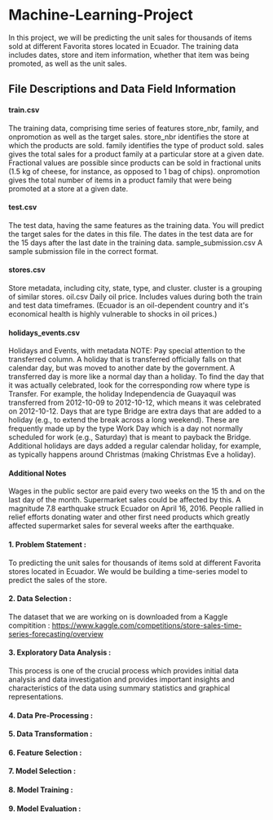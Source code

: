 # Machine-Learning-Project
In this project, we will be predicting the unit sales for thousands of items sold at different Favorita stores located in Ecuador. The training data includes dates, store and item information, whether that item was being promoted, as well as the unit sales. 

## File Descriptions and Data Field Information
#### train.csv
The training data, comprising time series of features store_nbr, family, and onpromotion as well as the target sales.
store_nbr identifies the store at which the products are sold.
family identifies the type of product sold.
sales gives the total sales for a product family at a particular store at a given date. Fractional values are possible since products can be sold in fractional units (1.5 kg of cheese, for instance, as opposed to 1 bag of chips).
onpromotion gives the total number of items in a product family that were being promoted at a store at a given date.

#### test.csv
The test data, having the same features as the training data. You will predict the target sales for the dates in this file.
The dates in the test data are for the 15 days after the last date in the training data.
sample_submission.csv
A sample submission file in the correct format.

#### stores.csv
Store metadata, including city, state, type, and cluster.
cluster is a grouping of similar stores.
oil.csv
Daily oil price. Includes values during both the train and test data timeframes. (Ecuador is an oil-dependent country and it's economical health is highly vulnerable to shocks in oil prices.)

#### holidays_events.csv
Holidays and Events, with metadata
NOTE: Pay special attention to the transferred column. A holiday that is transferred officially falls on that calendar day, but was moved to another date by the government. A transferred day is more like a normal day than a holiday. To find the day that it was actually celebrated, look for the corresponding row where type is Transfer. For example, the holiday Independencia de Guayaquil was transferred from 2012-10-09 to 2012-10-12, which means it was celebrated on 2012-10-12. Days that are type Bridge are extra days that are added to a holiday (e.g., to extend the break across a long weekend). These are frequently made up by the type Work Day which is a day not normally scheduled for work (e.g., Saturday) that is meant to payback the Bridge.
Additional holidays are days added a regular calendar holiday, for example, as typically happens around Christmas (making Christmas Eve a holiday).

#### Additional Notes
Wages in the public sector are paid every two weeks on the 15 th and on the last day of the month. Supermarket sales could be affected by this.
A magnitude 7.8 earthquake struck Ecuador on April 16, 2016. People rallied in relief efforts donating water and other first need products which greatly affected supermarket sales for several weeks after the earthquake.

#### 1. Problem Statement : 
To predicting the unit sales for thousands of items sold at different Favorita stores located in Ecuador. We would be building a time-series model to predict the sales of the store. 

#### 2. Data Selection : 
The dataset that we are working on is downloaded from a Kaggle compitition : https://www.kaggle.com/competitions/store-sales-time-series-forecasting/overview 

#### 3. Exploratory Data Analysis :
This process is one of the crucial process which provides initial data analysis and data investigation and provides important insights and characteristics of the data using summary statistics and graphical representations.

#### 4. Data Pre-Processing :

#### 5. Data Transformation :

#### 6. Feature Selection :

#### 7. Model Selection :

#### 8. Model Training :

#### 9. Model Evaluation :


